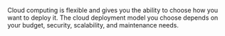 Cloud computing is flexible and gives you the ability to choose how you want to deploy it. The cloud deployment model you choose depends on your budget, security, scalability, and maintenance needs.